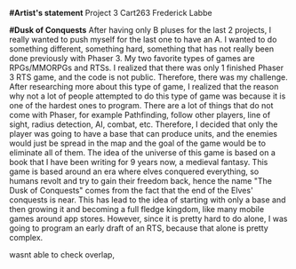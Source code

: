 **#Artist's statement**
Project 3 Cart263
Frederick Labbe

**#Dusk of Conquests**
After having only B pluses for the last 2 projects, I really wanted to push myself for the last one to have an A. I wanted to do something different, something hard, something that has not really been done previously with Phaser 3. My two favorite types of games are RPGs/MMORPGs and RTSs. I realized that there was only 1 finished Phaser 3 RTS game, and the code is not public. Therefore, there was my challenge. After researching more about this type of game, I realized that the reason why not a lot of people attempted to do this type of game was because it is one of the hardest ones to program. There are a lot of things that do not come with Phaser, for example Pathfinding, follow other players, line of sight, radius detection, AI, combat, etc. Therefore, I decided that only the player was going to have a base that can produce units, and the enemies would just be spread in the map and the goal of the game would be to eliminate all of them. The idea of the universe of this game is based on a book that I have been writing for 9 years now, a medieval fantasy. This game is based around an era where elves conquered everything, so humans revolt and try to gain their freedom back, hence the name "The Dusk of Conquests" comes from the fact that the end of the Elves' conquests is near. This has lead to the idea of starting with only a base and then growing it and becoming a full fledge kingdom, like many mobile games around app stores. However, since it is pretty hard to do alone, I was going to program an early draft of an RTS, because that alone is pretty complex.


wasnt able to check overlap,
